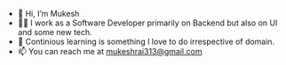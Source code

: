 - 👋 Hi, I’m Mukesh
- 👨‍💻 I work as a Software Developer primarily on Backend but also on UI and some new tech.
- 🌱 Continious learning is something I love to do irrespective of domain. 
- 📫 You can reach me at mukeshrai313@gmail.com
<!---
muks31/muks31 is a ✨ special ✨ repository because its `README.md` (this file) appears on your GitHub profile.
You can click the Preview link to take a look at your changes.
--->
